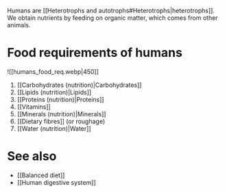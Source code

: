 Humans are [[Heterotrophs and autotrophs#Heterotrophs|heterotrophs]]. We obtain nutrients by <span class="hi-green">feeding on organic matter</span>, which comes from other animals.

# Food requirements of humans
![[humans_food_req.webp|450]]
1. [[Carbohydrates (nutrition)|Carbohydrates]]
2. [[Lipids (nutrition)|Lipids]]
3. [[Proteins (nutrition)|Proteins]]
4. [[Vitamins]]
5. [[Minerals (nutrition)|Minerals]]
6. [[Dietary fibres]] (or roughage)
7. [[Water (nutrition)|Water]]

# See also
- [[Balanced diet]]
- [[Human digestive system]]
